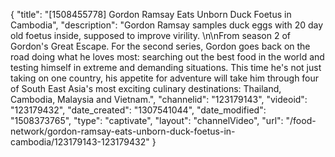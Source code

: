 {
    "title": "[1508455778] Gordon Ramsay Eats Unborn Duck Foetus in Cambodia",
    "description": "Gordon Ramsay samples duck eggs with 20 day old foetus inside, supposed to improve virility. \n\nFrom season 2 of Gordon's Great Escape. For the second series, Gordon goes back on the road doing what he loves most: searching out the best food in the world and testing himself in extreme and demanding situations. This time he's not just taking on one country, his appetite for adventure will take him through four of South East Asia's most exciting culinary destinations: Thailand, Cambodia, Malaysia and Vietnam.",
    "channelid": "123179143",
    "videoid": "123179432",
    "date_created": "1307541044",
    "date_modified": "1508373765",
    "type": "captivate",
    "layout": "channelVideo",
    "url": "\/food-network\/gordon-ramsay-eats-unborn-duck-foetus-in-cambodia\/123179143-123179432"
}